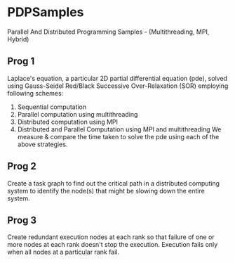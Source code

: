 # PDPSamples
Parallel And Distributed Programming Samples - (Multithreading, MPI, Hybrid)
## Prog 1
Laplace's equation, a particular 2D partial differential equation (pde), solved using Gauss-Seidel Red/Black Successive Over-Relaxation (SOR) employing following schemes:
1. Sequential computation
2. Parallel computation using multithreading
3. Distributed computation using MPI
4. Distributed and Parallel Computation using MPI and multithreading
We measure & compare the time taken to solve the pde using each of the above strategies.
## Prog 2
Create a task graph to find out the critical path in a distributed computing system to identify the node(s) that might be slowing down the entire system.
## Prog 3
Create redundant execution nodes at each rank so that failure of one or more nodes at each rank doesn't stop the execution. Execution fails only when all nodes at a particular rank fail.
